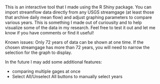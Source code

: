 This is an interactive tool that I made using the R Shiny package. 
You can import streamflow data directly from any USGS streamgage (at least those that archive daily mean flow) and adjust graphing parameters to compare various years. This is something I made out of curiousity and to help visualize some of the data in my research. Feel free to test it out and let me know if you have comments or find it useful!

Known issues:
Only 72 years of data can be shown at one time. If the chosen streamgage has more than 72 years, you will need to narrow the selection for the graph to display. 

In the future I may add some additional features:
- comparing multiple gages at once
- Select All/Unselect All buttons to manually select years 
